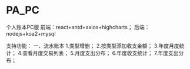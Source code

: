 # PA_PC
个人账本PC版
前端：react+antd+axios+highcharts；
后端：nodejs+koa2+mysql

支持功能：
一、流水账本
  1.类型增删；
  2.按类型添加收支金额；
  3.年度月度统计；
  4.查看月度交易列表；
  5.月度支出分布；
  6.年度收支统计；
  7.年度支出分布；
